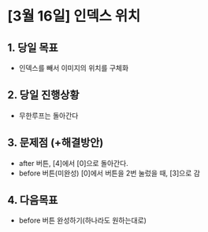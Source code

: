 # [3월 16일] 인덱스 위치

## 1. 당일 목표

- 인덱스를 빼서 이미지의 위치를 구체화

## 2. 당일 진행상황

- 무한루프는 돌아간다

## 3. 문제점 (+해결방안)

- after 버튼, [4]에서 [0]으로 돌아간다.
- before 버튼(미완성) [0]에서 버튼을 2번 눌렀을 때, [3]으로 감

## 4. 다음목표

- before 버튼 완성하기(하나라도 원하는대로)
